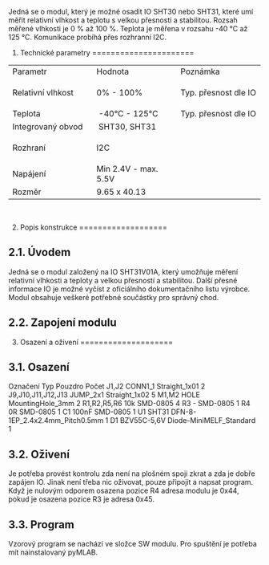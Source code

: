 Jedná se o modul, který je možné osadit IO SHT30 nebo SHT31, které umí měřit relativní vlhkost a teplotu s velkou přesností a stabilitou. Rozsah měřené vlhkosti je 0 % až 100 %. Teplota je měřena v rozsahu -40 °C až 125 °C. Komunikace probíhá přes rozhranní I2C.

1. Technické parametry
======================

<table>
<colgroup>
<col width="33%" />
<col width="33%" />
<col width="33%" />
</colgroup>
<tbody>
<tr class="odd">
<td align="left">Parametr</td>
<td align="left">Hodnota</td>
<td align="left">Poznámka</td>
</tr>
<tr class="even">
<td align="left"><p>Relativní vlhkost</p></td>
<td align="left">0% - 100%</td>
<td align="left">Typ. přesnost dle IO</td>
</tr>
<tr class="odd">
<td align="left">Teplota</td>
<td align="left"> -40°C - 125°C</td>
<td align="left">Typ. přesnost dle IO</td>
</tr>
<tr class="even">
<td align="left">Integrovaný obvod</td>
<td align="left"> SHT30, SHT31</td>
<td align="left"> </td>
</tr>
<tr class="odd">
<td align="left"><p>Rozhraní</p></td>
<td align="left">I2C</td>
<td align="left"> </td>
</tr>
<tr class="even">
<td align="left">Napájení</td>
<td align="left">Min 2.4V - max. 5.5V</td>
<td align="left"> </td>
</tr>
<tr class="odd">
<td align="left">Rozměr</td>
<td align="left">9.65 x 40.13</td>
<td align="left"> </td>
</tr>
</tbody>
</table>

 

2. Popis konstrukce
===================

2.1. Úvodem
-----------

Jedná se o modul založený na IO SHT31V01A, který umožňuje měření relativní vlhkosti a teploty a velkou přesností a stabilitou. Další přesné informace IO je možné vyčíst z oficiálního dokumentačního listu výrobce. Modul obsahuje veškeré potřebné součástky pro správný chod.

2.2. Zapojení modulu
--------------------

3. Osazení a oživení
====================

3.1. Osazení
------------

Označení Typ Pouzdro Počet J1,J2 CONN1\_1 Straight\_1x01 2 J9,J10,J11,J12,J13 JUMP\_2x1 Straight\_1x02 5 M1,M2 HOLE MountingHole\_3mm 2 R1,R2,R5,R6 10k SMD-0805 4 R3 - SMD-0805 1 R4 0R SMD-0805 1 C1 100nF SMD-0805 1 U1 SHT31 DFN-8- 1EP\_2.4x2.4mm\_Pitch0.5mm 1 D1 BZV55C-5,6V Diode-MiniMELF\_Standard 1 

3.2. Oživení
------------

Je potřeba provést kontrolu zda není na plošném spoji zkrat a zda je dobře zapájen IO. Jinak není třeba nic oživovat, pouze připojit a napsat program. Když je nulovým odporem osazena pozice R4 adresa modulu je 0x44, pokud je osazena pozice R3 je adresa 0x45.

3.3. Program
------------

Vzorový program se nachází ve složce SW modulu. Pro spuštění je potřeba mít nainstalovaný pyMLAB.
